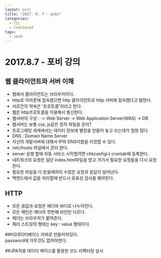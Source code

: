 ```yaml
---
layout: post
title: "2017. 8. 7 - pobi"
categories:
  - TIL
  - CodeSquad
tags:
  - JAVA
---
```

# 2017.8.7 - 포비 강의

## 웹 클라이언트와 서버 이해
  * 웹에서 클라이언트는 브라우저이다.
  * http로 아마존에 접속했으면 http 클라이언트로 http 서버에 접속했다고 말한다.
  * 서로간의 약속은 '프로토콜'이라고 한다.
  * 웹은 http프로토콜을 이용해서 통신한다.
  * 웹서버의 구성 : -> Web Server -> Web Application Server(WAS) -> DB
  * 웹서버는 보통 css, js같은 정적 파일을 관리?
  * 프로그래밍 세계에서는 데이터 정보에 별칭을 만들어 놓고 쓰는데가 엄청 많다.
  * DNS : Domain Name Server
  * 자신의 개발서버에 대해서 IP와 DNS이름을 지정할 수 있다.
  * /etc/hosts 파일에서 관리 한다.   
  * server 실행 할때 자동 서비스 시작할려면 chkconfig나 crontab에 등록한다.
  * 네트워크의 요청은 일단 index.html파일을 받고 거기서 필요한 요청들을 다시 요청한다.
  * 필요한 파일을 다 받을때까지 수많은 요청과 응답이 일어난다.
  * 백앤드에서 값을 처리할때 반드시 유효성 검사를 해야한다.

## HTTP
  * 모든 응답과 요청은 헤더와 바디로 나누어진다.
  * 모든 패턴은 헤더의 첫번째 라인만 다르다.
  * 헤더는 브라우저가 붙여준다.
  * 쿼리 스트링의 형태는 key : value 형태이다.

##H2데이터베이스
  자바로 만들어져있다.   
  password에 아무것도 없어야한다.

##JPA적용 데이터 베이스를 활용한 코드 리펙터링 실시
